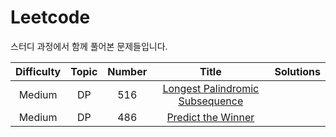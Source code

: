 # Leetcode
스터디 과정에서 함께 풀어본 문제들입니다.

| Difficulty | Topic | Number | Title | Solutions |
|:-----: |:-------:|:------:|:--------:| ---- |
| Medium | DP | 516 | [Longest Palindromic Subsequence](https://leetcode.com/problems/longest-palindromic-subsequence/)|  |
| Medium | DP | 486 | [Predict the Winner](https://leetcode.com/problems/predict-the-winner/) |  |